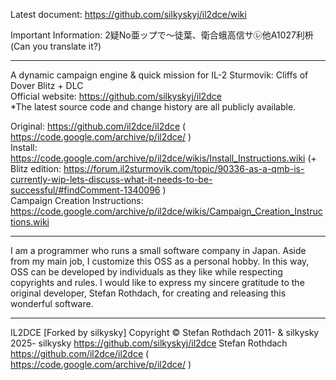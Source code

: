 Latest document: https://github.com/silkyskyj/il2dce/wiki 

Important Information: 2疑No亜ップで～徒葉、衛合蛾高信サ㋹他A1027利枡  (Can you translate it?)

--- 
  
A dynamic campaign engine & quick mission for IL-2 Sturmovik: Cliffs of Dover Blitz + DLC  
Official website: https://github.com/silkyskyj/il2dce  
*The latest source code and change history are all publicly available.  
  
Original: https://github.com/il2dce/il2dce ( https://code.google.com/archive/p/il2dce/ )  
Install: https://code.google.com/archive/p/il2dce/wikis/Install_Instructions.wiki (+ Blitz edition: https://forum.il2sturmovik.com/topic/90336-as-a-qmb-is-currently-wip-lets-discuss-what-it-needs-to-be-successful/#findComment-1340096 )  
Campaign Creation Instructions: https://code.google.com/archive/p/il2dce/wikis/Campaign_Creation_Instructions.wiki  
  
---  
I am a programmer who runs a small software company in Japan. Aside from my main job, I customize this OSS as a personal hobby. In this way, OSS can be developed by individuals as they like while respecting copyrights and rules. I would like to express my sincere gratitude to the original developer, Stefan Rothdach, for creating and releasing this wonderful software.
  
---
IL2DCE \[Forked by silkysky\]
Copyright © Stefan Rothdach 2011- & silkysky 2025-
silkysky https://github.com/silkyskyj/il2dce
Stefan Rothdach https://github.com/il2dce/il2dce ( https://code.google.com/archive/p/il2dce/ )
